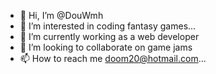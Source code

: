 - 👋 Hi, I’m @DouWmh
- 👀 I’m interested in coding fantasy games...
- 🌱 I’m currently working as a web developer
- 💞️ I’m looking to collaborate on game jams
- 📫 How to reach me doom20@hotmail.com...

<!---
DouWmh/DouWmh is a ✨ special ✨ repository because its `README.md` (this file) appears on your GitHub profile.
You can click the Preview link to take a look at your changes.
--->
